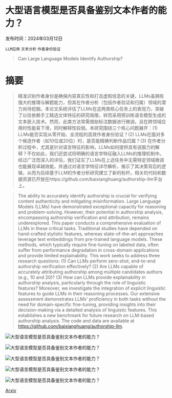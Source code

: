 # 大型语言模型是否具备鉴别文本作者的能力？

发布时间：2024年03月12日

`LLM应用` `文本分析` `作者身份验证`

> Can Large Language Models Identify Authorship?

# 摘要

> 精准识别作者身份是确保内容真实性和打击虚假信息的关键，LLMs虽拥有强大的推理与解题能力，但其在作者分析（包括作者验证和归属）领域的潜力尚待挖掘。本论文系统评估了LLMs在这两类核心任务上的表现力，突破了以往依赖手工精选文体特征的研究局限，转而采用预训练语言模型生成的文本嵌入技术。然而，此类方法常需借助标注数据进行微调，且在跨领域应用时性能易下滑，同时解释性较弱。本研究围绕三个核心问题展开：(1) LLMs能否实现从零开始、全流程的高效作者身份验证？(2) LLMs在面对多个候选作者（如10位或20位）时，是否能精确判断作品归属？(3) 在作者分析过程中，尤其是针对语言特征的影响，LLMs如何提供具有说服力的解释？不仅如此，我们还尝试将明确的语言学特征融入LLMs的推理机制中。经过广泛而深入的评估，我们证实了LLMs在上述任务中无需特定领域微调也能展现卓越效能，并通过对语言学特征详尽解析，揭示了其决策背后的逻辑，从而为后续基于LLM的作者分析研究建立了新的标杆。相关的代码和数据资源已开放在https://github.com/baixianghuang/authorship-llm平台上。

> The ability to accurately identify authorship is crucial for verifying content authenticity and mitigating misinformation. Large Language Models (LLMs) have demonstrated exceptional capacity for reasoning and problem-solving. However, their potential in authorship analysis, encompassing authorship verification and attribution, remains underexplored. This paper conducts a comprehensive evaluation of LLMs in these critical tasks. Traditional studies have depended on hand-crafted stylistic features, whereas state-of-the-art approaches leverage text embeddings from pre-trained language models. These methods, which typically require fine-tuning on labeled data, often suffer from performance degradation in cross-domain applications and provide limited explainability. This work seeks to address three research questions: (1) Can LLMs perform zero-shot, end-to-end authorship verification effectively? (2) Are LLMs capable of accurately attributing authorship among multiple candidates authors (e.g., 10 and 20)? (3) How can LLMs provide explainability in authorship analysis, particularly through the role of linguistic features? Moreover, we investigate the integration of explicit linguistic features to guide LLMs in their reasoning processes. Our extensive assessment demonstrates LLMs' proficiency in both tasks without the need for domain-specific fine-tuning, providing insights into their decision-making via a detailed analysis of linguistic features. This establishes a new benchmark for future research on LLM-based authorship analysis. The code and data are available at https://github.com/baixianghuang/authorship-llm.

![大型语言模型是否具备鉴别文本作者的能力？](../../../paper_images/2403.08213/case.png)

![大型语言模型是否具备鉴别文本作者的能力？](../../../paper_images/2403.08213/verify_blog.png)

![大型语言模型是否具备鉴别文本作者的能力？](../../../paper_images/2403.08213/verify_email.png)

![大型语言模型是否具备鉴别文本作者的能力？](../../../paper_images/2403.08213/word_cloud_verify_blog.png)

![大型语言模型是否具备鉴别文本作者的能力？](../../../paper_images/2403.08213/word_cloud_aa_blog.png)

[Arxiv](https://arxiv.org/abs/2403.08213)